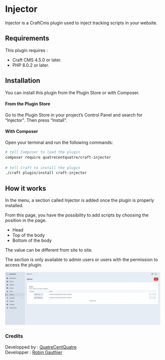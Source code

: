 # Injector

Injector is a CraftCms plugin used to inject tracking scripts in your website.

## Requirements

This plugin requires : 
- Craft CMS 4.5.0 or later.
- PHP 8.0.2 or later.

## Installation

You can install this plugin from the Plugin Store or with Composer.

#### From the Plugin Store

Go to the Plugin Store in your project’s Control Panel and search for “Injector". Then press “Install”.

#### With Composer

Open your terminal and run the following commands:

```bash
# tell Composer to load the plugin
composer require quatrecentquatre/craft-injector

# tell Craft to install the plugin
./craft plugin/install craft-injector
```

## How it works

In the menu, a section called Injector is added once the plugin is properly installed. 

From this page, you have the possibility to add scripts by choosing the position in the page. 
- Head
- Top of the body
- Bottom of the body

The value can be different from site to site.

The section is only available to admin users or users with the permission to access the plugin.

![Injector admin display](docs/images/admin-display.png)

### Credits
Developped by : [QuatreCentQuatre](https://www.quatrecentquatre.com)<br>
Developper : [Robin Gauthier](https://github.com/robin-gauthier)
